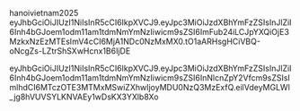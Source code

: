 hanoivietnam2025
eyJhbGciOiJIUzI1NiIsInR5cCI6IkpXVCJ9.eyJpc3MiOiJzdXBhYmFzZSIsInJlZiI6Inh4bGJoem1odm11am1tdmNmYmNzIiwicm9sZSI6ImFub24iLCJpYXQiOjE3MzkxNzEzMTEsImV4cCI6MjA1NDc0NzMxMX0.tO1aARHsgHCiVBQ-oNcgZs-LZtrShSXwHcnx1B6IjDE

eyJhbGciOiJIUzI1NiIsInR5cCI6IkpXVCJ9.eyJpc3MiOiJzdXBhYmFzZSIsInJlZiI6Inh4bGJoem1odm11am1tdmNmYmNzIiwicm9sZSI6InNlcnZpY2Vfcm9sZSIsImlhdCI6MTczOTE3MTMxMSwiZXhwIjoyMDU0NzQ3MzExfQ.eilVdeyMGLWl_jg8hVUVSYLKNVAEy1wDsKX3YXlb8Xo

